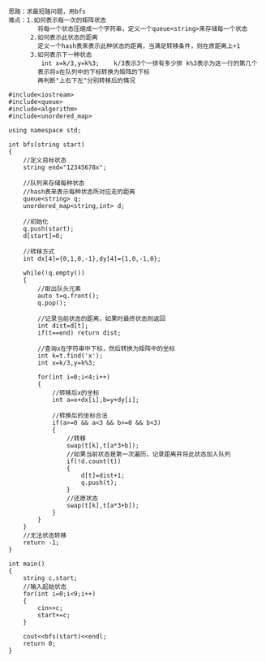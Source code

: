     思路：求最短路问题，用bfs
    难点：1.如何表示每一次的矩阵状态
            将每一个状态压缩成一个字符串，定义一个queue<string>来存储每一个状态
          2.如何表示此状态的距离
            定义一个hash表来表示此种状态的距离，当满足转移条件，则在原距离上+1
          3.如何表示下一种状态
             int x=k/3,y=k%3;    k/3表示3个一排有多少排 k%3表示为这一行的第几个
            表示将x在队列中的下标转换为矩阵的下标
            再判断"上右下左"分别转移后的情况
```
#include<iostream>
#include<queue>
#include<algorithm>
#include<unordered_map>

using namespace std;

int bfs(string start)
{
    //定义目标状态
    string end="12345678x";

    //队列来存储每种状态
    //hash表来表示每种状态所对应走的距离
    queue<string> q;
    unordered_map<string,int> d;

    //初始化
    q.push(start);
    d[start]=0;

    //转移方式
    int dx[4]={0,1,0,-1},dy[4]={1,0,-1,0};

    while(!q.empty())
    {
        //取出队头元素
        auto t=q.front();
        q.pop();

        //记录当前状态的距离，如果时最终状态则返回
        int dist=d[t];
        if(t==end) return dist;

        //查询x在字符串中下标，然后转换为矩阵中的坐标
        int k=t.find('x');
        int x=k/3,y=k%3;

        for(int i=0;i<4;i++)
        {
            //转移后x的坐标
            int a=x+dx[i],b=y+dy[i];

            //转换后的坐标合法
            if(a>=0 && a<3 && b>=0 && b<3)
            {
                //转移
                swap(t[k],t[a*3+b]);
                //如果当前状态是第一次遍历，记录距离并将此状态加入队列
                if(!d.count(t))
                {
                    d[t]=dist+1;
                    q.push(t);
                }
                //还原状态
                swap(t[k],t[a*3+b]);
            }
        }
    }
    //无法状态转移
    return -1;
}

int main()
{
    string c,start;
    //输入起始状态
    for(int i=0;i<9;i++)
    {
        cin>>c;
        start+=c;
    }

    cout<<bfs(start)<<endl;
    return 0;
}
```
